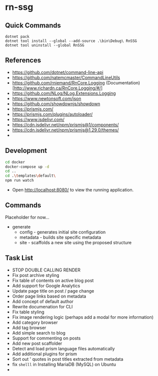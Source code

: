 # rn-ssg

## Quick Commands

```shell
dotnet pack
dotnet tool install --global --add-source .\bin\Debug\ RnSSG
dotnet tool uninstall --global RnSSG
```

## References

- https://github.com/dotnet/command-line-api
- https://github.com/natemcmaster/CommandLineUtils
- https://github.com/rniemand/RnCore.Logging (Documentation)[http://www.richardn.ca/RnCore.Logging/#/]
- https://github.com/NLog/NLog.Extensions.Logging
- https://www.newtonsoft.com/json
- https://github.com/showdownjs/showdown
- https://prismjs.com/
- https://prismjs.com/plugins/autoloader/
- https://www.jsdelivr.com/
- https://cdn.jsdelivr.net/npm/prismjs@1/components/
- https://cdn.jsdelivr.net/npm/prismjs@1.29.0/themes/
- 

## Development

```bash
cd docker
docker-compose up -d
cd ..
cd .\templates\default\
npm run watch
```

- Open [http://localhost:8080/](http://localhost:8080/) to view the running application.

## Commands

Placeholder for now...

- generate
  - config - generates initial site configuration
  - metadata - builds site specific metadata
  - site - scaffolds a new site using the proposed structure

## Task List

- STOP DOUBLE CALLING RENDER
- Fix post archive styling
- Fix table of contents on active blog post
- Add support for Google Analytics
- Update page title on post / page change
- Order page links based on metadata
- Add concept of default author
- Rewrite documenation for CLI
- Fix table styling
- Fix image rendering logic (perhaps add a modal for more information)
- Add category browser
- Add tag browser
- Add simple search to blog
- Support for commenting on posts
- Add new post scaffolder
- Detect and load prism language files automatically
- Add additional plugins for prism
- Sort out ' quotes in post titles extracted from metadata
- fix `shelll` in Installing MariaDB (MySQL) on Ubuntu
- 